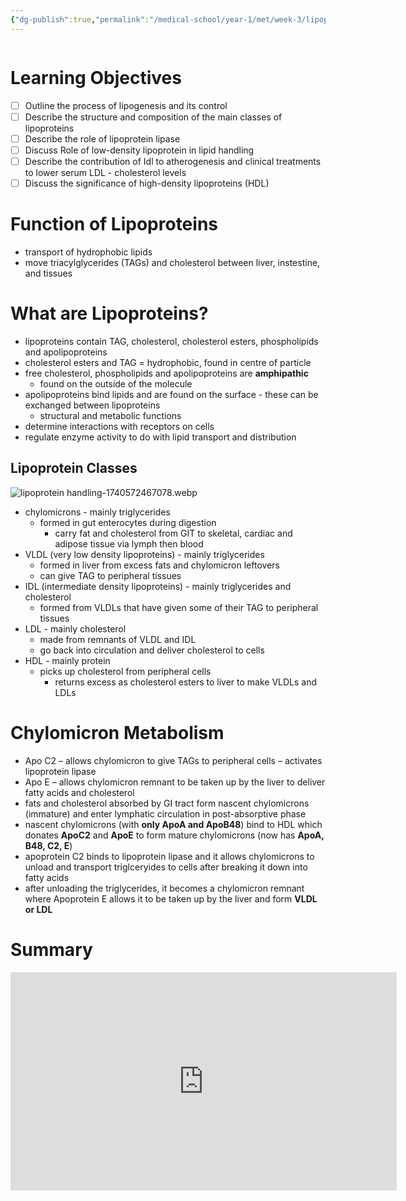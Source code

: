 ```yaml
---
{"dg-publish":true,"permalink":"/medical-school/year-1/met/week-3/lipoprotein-handling/","tags":["met"],"updated":"2025-03-06T01:41:59.582+00:00"}
---
```


```table-of-contents
```
# Learning Objectives
- [ ] Outline the process of lipogenesis and its control
- [ ] Describe the structure and composition of the main classes of lipoproteins
- [ ] Describe the role of lipoprotein lipase
- [ ] Discuss Role of low-density lipoprotein in lipid handling
- [ ] Describe the contribution of Idl to atherogenesis and clinical treatments to lower serum LDL - cholesterol levels
- [ ] Discuss the significance of high-density lipoproteins (HDL)

# Function of Lipoproteins
- transport of hydrophobic lipids
- move triacylglycerides (TAGs) and cholesterol between liver, instestine, and tissues
# What are Lipoproteins?
- lipoproteins contain TAG, cholesterol, cholesterol esters, phospholipids and apolipoproteins
- cholesterol esters and TAG = hydrophobic, found in centre of particle
- free cholesterol, phospholipids and apolipoproteins are **amphipathic**
	- found on the outside of the molecule
- apolipoproteins bind lipids and are found on the surface - these can be exchanged between lipoproteins
	- structural and metabolic functions
- determine interactions with receptors on cells
- regulate enzyme activity to do with lipid transport and distribution
## Lipoprotein Classes
![lipoprotein handling-1740572467078.webp](/img/user/Medical%20School/Year%201/met/week%203/attachments/lipoprotein%20handling-1740572467078.webp)
- chylomicrons - mainly triglycerides
	- formed in gut enterocytes during digestion
		- carry fat and cholesterol from GIT to skeletal, cardiac and adipose tissue via lymph then blood
- VLDL (very low density lipoproteins) - mainly triglycerides
	- formed in liver from excess fats and chylomicron leftovers
	- can give TAG to peripheral tissues
- IDL (intermediate density lipoproteins) - mainly triglycerides and cholesterol
	- formed from VLDLs that have given some of their TAG to peripheral tissues
- LDL - mainly cholesterol
	- made from remnants of VLDL and IDL
	- go back into circulation and deliver cholesterol to cells
- HDL - mainly protein
	- picks up cholesterol from peripheral cells
		- returns excess as cholesterol esters to liver to make VLDLs and LDLs

# Chylomicron Metabolism
- Apo C2 – allows chylomicron to give TAGs to peripheral cells – activates lipoprotein lipase
- Apo E – allows chylomicron remnant to be taken up by the liver to deliver fatty acids and cholesterol
- fats and cholesterol absorbed by GI tract form nascent chylomicrons (immature) and enter lymphatic circulation in post-absorptive phase
- nascent chylomicrons (with **only ApoA and ApoB48**) bind to HDL which donates **ApoC2** and **ApoE** to form mature chylomicrons (now has **ApoA, B48, C2, E**)
- apoprotein C2 binds to lipoprotein lipase and it allows chylomicrons to unload and transport triglceryides to cells after breaking it down into fatty acids 
- after unloading the triglycerides, it becomes a chylomicron remnant where Apoprotein E allows it to be taken up by the liver and form **VLDL or LDL**

# Summary
<iframe width="618" height="349" src="https://www.youtube.com/embed/9dghtf7Z7fw" title="Cholesterol Metabolism, LDL, HDL and other Lipoproteins, Animation" frameborder="0" allow="accelerometer; autoplay; clipboard-write; encrypted-media; gyroscope; picture-in-picture; web-share" referrerpolicy="strict-origin-when-cross-origin" allowfullscreen></iframe>
